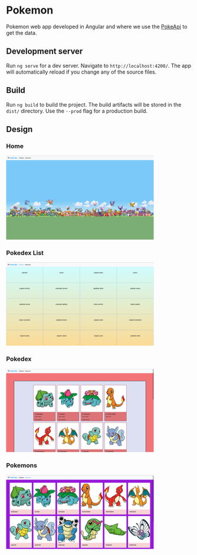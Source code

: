 # Pokemon

Pokemon web app developed in Angular and where we use the [PokeApi](https://pokeapi.co/) to get the data.

## Development server

Run `ng serve` for a dev server. Navigate to `http://localhost:4200/`. The app will automatically reload if you change any of the source files.

## Build

Run `ng build` to build the project. The build artifacts will be stored in the `dist/` directory. Use the `--prod` flag for a production build.

## Design

### Home

<img src="./src/assets/screenshots/home.png" width="400" title="home page">


### Pokedex List

<img src="./src/assets/screenshots/pokedex list.png" width="400" title="pokedex list page">


### Pokedex

<img src="./src/assets/screenshots/pokedex.png" width="400" title="pokedex page">


### Pokemons

<img src="./src/assets/screenshots/pokemons.png"  width="400" title="pokemons page">
